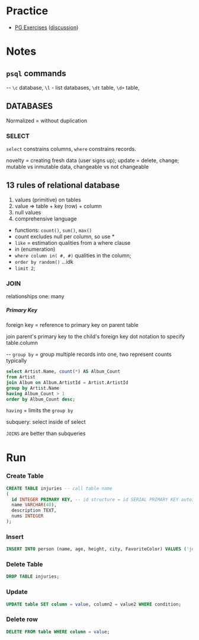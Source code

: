 # Practice
- [PG Exercises](https://pgexercises.com/) ([discussion](https://news.ycombinator.com/item?id=15859849))

# Notes

## `psql` commands
-- `\c` database, `\l` - list databases, `\dt` table, `\d+` table,

## DATABASES
Normalized = without duplication

### SELECT
`select` constrains columns, `where` constrains records.

novelty = creating fresh data (user signs up);
update = delete, change;
mutable vs inmutable data, changeable vs not changeable

## 13 rules of relational database
1. values (primitive) on tables
2. value => table + key (row) + column
3. null values
5. comprehensive language

- functions: `count()`, `sum()`, `max()`
- count excludes null per column, so use *
- `like` = estimation qualities from a where clause
- in (enumeration)
- `where column in( #, #)` qualities in the column;
- `order by random()` ...idk
- `limit 2`;


### JOIN
relationships
one: many

##### Primary Key
foreign key = reference to primary key on parent table

join parent's primary key to the child's foreign key
dot notation to specify table.column

-- `group by` = group multiple records into one, two represent counts typically
```sql
select Artist.Name, count(*) AS Album_Count
from Artist
join Album on Album.ArtistId = Artist.ArtistId
group by Artist.Name
having Album_Count > 1
order by Album_Count desc;
```

`having` = limits the `group by`

subquery: select inside of select

`JOINS` are better than subqueries


# Run

### Create Table
```sql
CREATE TABLE injuries -- call table name
(
  id INTEGER PRIMARY KEY, -- id structure = id SERIAL PRIMARY KEY autoincrements;
  name VARCHAR(40),
  description TEXT,
  nums INTEGER
);
```

### Insert
```sql
INSERT INTO person (name, age, height, city, FavoriteColor) VALUES ('joe', 23, 72, 'slc', 'blue');
```

### Delete Table
```sql
DROP TABLE injuries;
```

### Update
```sql
UPDATE table SET column = value, column2 = value2 WHERE condition;
```

### Delete row
```sql
DELETE FROM table WHERE column = value;
```
